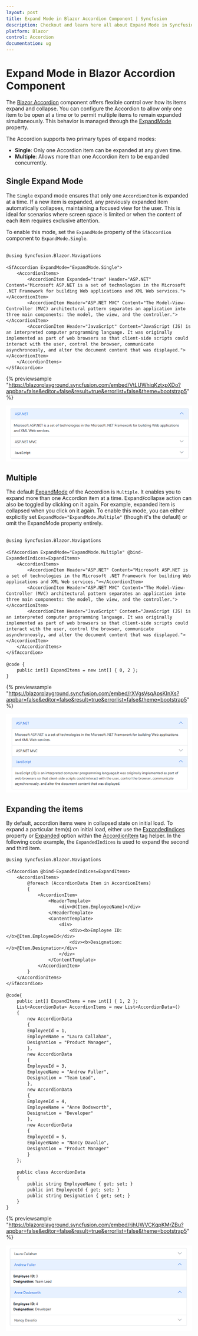 ```yaml
---
layout: post
title: Expand Mode in Blazor Accordion Component | Syncfusion
description: Checkout and learn here all about Expand Mode in Syncfusion Blazor Accordion component and much more.
platform: Blazor
control: Accordion
documentation: ug
---
```


# Expand Mode in Blazor Accordion Component

 The [Blazor Accordion](https://www.syncfusion.com/blazor-components/blazor-accordion) component offers flexible control over how its items expand and collapse. You can configure the Accordion to allow only one item to be open at a time or to permit multiple items to remain expanded simultaneously. This behavior is managed through the [ExpandMode](https://help.syncfusion.com/cr/blazor/Syncfusion.Blazor.Navigations.SfAccordion.html#Syncfusion_Blazor_Navigations_SfAccordion_ExpandMode) property.

The Accordion supports two primary types of expand modes:

*   **Single**: Only one Accordion item can be expanded at any given time.
*   **Multiple**: Allows more than one Accordion item to be expanded concurrently.

## Single Expand Mode

The `Single` expand mode ensures that only one `AccordionItem` is expanded at a time. If a new item is expanded, any previously expanded item automatically collapses, maintaining a focused view for the user. This is ideal for scenarios where screen space is limited or when the content of each item requires exclusive attention.

To enable this mode, set the `ExpandMode` property of the `SfAccordion` component to `ExpandMode.Single`.

```cshtml

@using Syncfusion.Blazor.Navigations

<SfAccordion ExpandMode="ExpandMode.Single">
    <AccordionItems>
        <AccordionItem Expanded="true" Header="ASP.NET" Content="Microsoft ASP.NET is a set of technologies in the Microsoft .NET Framework for building Web applications and XML Web services."></AccordionItem>
        <AccordionItem Header="ASP.NET MVC" Content="The Model-View-Controller (MVC) architectural pattern separates an application into three main components: the model, the view, and the controller."></AccordionItem>
        <AccordionItem Header="JavaScript" Content="JavaScript (JS) is an interpreted computer programming language. It was originally implemented as part of web browsers so that client-side scripts could interact with the user, control the browser, communicate asynchronously, and alter the document content that was displayed."></AccordionItem>
    </AccordionItems>
</SfAccordion>

```
{% previewsample "https://blazorplayground.syncfusion.com/embed/VtLUWhiqKztxpXDo?appbar=false&editor=false&result=true&errorlist=false&theme=bootstrap5" %}


![Blazor Accordion Component with Single Expand Mode](./images/blazor-accordion-single-expand-mode.png)

## Multiple

The default [ExpandMode](https://help.syncfusion.com/cr/blazor/Syncfusion.Blazor.Navigations.SfAccordion.html#Syncfusion_Blazor_Navigations_SfAccordion_ExpandMode) of the Accordion is `Multiple`. It enables you to expand more than one Accordion item at a time. Expand/collapse action can also be toggled by clicking on it again. For example, expanded item is collapsed when you click on it again.
To enable this mode, you can either explicitly set `ExpandMode="ExpandMode.Multiple"` (though it's the default) or omit the ExpandMode property entirely.

```cshtml

@using Syncfusion.Blazor.Navigations

<SfAccordion ExpandMode="ExpandMode.Multiple" @bind-ExpandedIndices=ExpandItems>
    <AccordionItems>
        <AccordionItem Header="ASP.NET" Content="Microsoft ASP.NET is a set of technologies in the Microsoft .NET Framework for building Web applications and XML Web services."></AccordionItem>
        <AccordionItem Header="ASP.NET MVC" Content="The Model-View-Controller (MVC) architectural pattern separates an application into three main components: the model, the view, and the controller."></AccordionItem>
        <AccordionItem Header="JavaScript" Content="JavaScript (JS) is an interpreted computer programming language. It was originally implemented as part of web browsers so that client-side scripts could interact with the user, control the browser, communicate asynchronously, and alter the document content that was displayed."></AccordionItem>
    </AccordionItems>
</SfAccordion>

@code {
    public int[] ExpandItems = new int[] { 0, 2 };
}

```
{% previewsample "https://blazorplayground.syncfusion.com/embed/rXVgsVsqApsKInXs?appbar=false&editor=false&result=true&errorlist=false&theme=bootstrap5" %}


![Blazor Accordion Component with Multiple Expand Mode](./images/blazor-accordion-multiple-expand-mode.png)

## Expanding the items

By default, accordion items were in collapsed state on initial load. To expand a particular item(s) on initial load, either use the [ExpandedIndices](https://help.syncfusion.com/cr/blazor/Syncfusion.Blazor.Navigations.SfAccordion.html#Syncfusion_Blazor_Navigations_SfAccordion_ExpandedIndices) property or [Expanded](https://help.syncfusion.com/cr/blazor/Syncfusion.Blazor.Navigations.AccordionItem.html#Syncfusion_Blazor_Navigations_AccordionItem_Expanded) option within the [AccordionItem](https://help.syncfusion.com/cr/blazor/Syncfusion.Blazor.Navigations.AccordionItem.html) tag helper. In the following code example, the `ExpandedIndices` is used to expand the second and third item.

```cshtml
@using Syncfusion.Blazor.Navigations

<SfAccordion @bind-ExpandedIndices=ExpandItems>
    <AccordionItems>
        @foreach (AccordionData Item in AccordionItems)
        {
            <AccordionItem>
                <HeaderTemplate>
                    <div>@(Item.EmployeeName)</div>
                </HeaderTemplate>
                <ContentTemplate>
                    <div>
                        <div><b>Employee ID: </b>@Item.EmployeeId</div>
                        <div><b>Designation: </b>@Item.Designation</div>
                    </div>
                </ContentTemplate>
            </AccordionItem>
        }
    </AccordionItems>
</SfAccordion>

@code{
    public int[] ExpandItems = new int[] { 1, 2 };
    List<AccordionData> AccordionItems = new List<AccordionData>()
    {
        new AccordionData
        {
        EmployeeId = 1,
        EmployeeName = "Laura Callahan",
        Designation = "Product Manager",
        },
        new AccordionData
        {
        EmployeeId = 3,
        EmployeeName = "Andrew Fuller",
        Designation = "Team Lead",
        },
        new AccordionData
        {
        EmployeeId = 4,
        EmployeeName = "Anne Dodsworth",
        Designation = "Developer"
        },
        new AccordionData
        {
        EmployeeId = 5,
        EmployeeName = "Nancy Davolio",
        Designation = "Product Manager"
        }
    };

    public class AccordionData
    {
        public string EmployeeName { get; set; }
        public int EmployeeId { get; set; }
        public string Designation { get; set; }
    }
}

```
{% previewsample "https://blazorplayground.syncfusion.com/embed/rjhUWVCKqpKMrZBu?appbar=false&editor=false&result=true&errorlist=false&theme=bootstrap5" %}


![Blazor Accordion Component with Expanding Items](./images/blazor-accordion-expand-items.png)